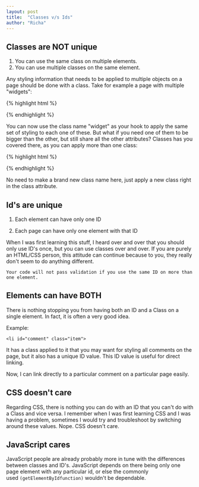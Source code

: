```yaml
---
layout: post
title:  "Classes v/s Ids"
author: "Richa"
---
```


## Classes are NOT unique

1. You can use the same class on multiple elements.
2. You can use multiple classes on the same element.
    
 Any styling information that needs to be applied to multiple objects on a page should be done with a class. Take for example a page with multiple "widgets":

{% highlight  html %}

<div class="widget"></div>
<div class="widget"></div>
<div class="widget"></div>

{% endhighlight %}


You can now use the class name "widget" as your hook to apply the same set of styling to each one of these. But what if you need one of them to be bigger than the other, but still share all the other attributes? Classes has you covered there, as you can apply more than one class:

{% highlight html %}

<div class="widget"></div>
<div class="widget big"></div>
<div class="widget"></div>

{% endhighlight %}


No need to make a brand new class name here, just apply a new class right in the class attribute.


## Id's are unique

1. Each element can have only one ID

2. Each page can have only one element with that ID

When I was first learning this stuff, I heard over and over that you should only use ID's once, but you can use classes over and over.  If you are purely an HTML/CSS person, this attitude can continue because to you, they really don't seem to do anything different.

 `Your code will not pass validation if you use the same ID on more than one element.`



## Elements can have BOTH


There is nothing stopping you from having both an ID and a Class on a single element. In fact, it is often a very good idea. 

 Example:

`<li id="comment" class="item">`

It has a class applied to it that you may want for styling all comments on the page, but it also has a unique ID value. This ID value is useful for direct linking. 

Now, I can link directly to a particular comment on a particular page easily.


## CSS doesn't care

Regarding CSS, there is nothing you can do with an ID that you can't do with a Class and vice versa. I remember when I was first learning CSS and I was having a problem, sometimes I would try and troubleshoot by switching around these values. Nope. CSS doesn't care.

## JavaScript cares

JavaScript people are already probably more in tune with the differences between classes and ID's. JavaScript depends on there being only one page element with any particular id, or else the commonly used `(getElementByIdfunction)` wouldn't be dependable. 
